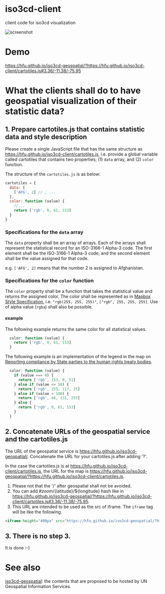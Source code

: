 # iso3cd-client
client code for iso3cd visualization

![screenshot](https://user-images.githubusercontent.com/18297/53987868-2b0b4b80-40f0-11e9-911f-1967480a16e3.png)

# Demo
https://hfu.github.io/iso3cd-geospatial/?https://hfu.github.io/iso3cd-client/cartotiles.js#3.36/-11.38/-75.95

# What the clients shall do to have geospatial visualization of their statistic data?
## 1. Prepare cartotiles.js that contains statistic data and style description
Please create a single JavaScript file that has the same structure as https://hfu.github.io/iso3cd-client/cartotiles.js, i.e. provide a global variable called cartotiles that contains two properties; (1) `data` array, and (2) `color` function. 

The structure of the `cartotiles.js` is as below: 
```javascript
cartotiles = {
  data: [
    ['AFG', 2] // , ...
  ],
  color: function (value) {
    //...
    return ['rgb', 0, 61, 153]
  }
}
```

### Specifications for the `data` array
The `data` property shall be an array of arrays. Each of the arrays shall represent the statistical record for an ISO-3166-1 Alpha-3 code. The first element shall be the ISO-3166-1 Alpha-3 code, and the second element shall be the value assigned for that code.

e.g. `['AFG', 2]` means that the number 2 is assigned to Afghanistan.

### Specifications for the `color` function
The `color` property shall be a function that takes the statistical value and returns the assigned color. The color shall be represented as in [Mapbox Style Specification](https://docs.mapbox.com/mapbox-gl-js/style-spec/), i.e. `"rgb(255, 255, 255)"`, `["rgb", 255, 255, 255]`. Use of alpha value (`rgba`) shall also be possible. 

#### example
The following example returns the same color for all statistical values.
```javascript
  color: function (value) {
    return ['rgb', 0, 61, 153]
  }
```

The following example is an implementation of the legend in the map on [Reporting compliance by State parties to the human rights treaty bodies](https://www.ohchr.org/Documents/Issues/HRIndicators/Reporting_Compliance.pdf).
```javascript
  color: function (value) {
    if (value === 0) {
      return ['rgb', 153, 0, 51]
    } else if (value <= 50) {
      return ['rgb', 255, 117, 25]
    } else if (value < 100) {
      return ['rgb', 48, 131, 255]
    } else {
      return ['rgb', 0, 61, 153]
    }
  }
```

## 2. Concatenate URLs of the geospatial service and the cartotiles.js
The URL of the geospatial service is https://hfu.github.io/iso3cd-geospatial/. Concatenate the URL for your cartotiles.js after adding '?'.

In the case the cartotiles.js is at https://hfu.github.io/iso3cd-client/cartotiles.js, the URL for the map is https://hfu.github.io/iso3cd-geospatial/?https://hfu.github.io/iso3cd-client/cartotiles.js.

1. Please not that the '/' after geospatial shall not be avoided.
2. You can add #${zoom}/${latitude}/${longitude} hash like in https://hfu.github.io/iso3cd-geospatial/?https://hfu.github.io/iso3cd-client/cartotiles.js#3.36/-11.38/-75.95.
3. This URL are intended to be used as the src of iframe. The `iframe` tag will be like the following.

```html
<iframe height="400px" src="https://hfu.github.io/iso3cd-geospatial/?https://hfu.github.io/iso3cd-client/cartotiles.js#3.36/-11.38/-75.95" style="border: 0px" width="100%"></iframe>
```

## 3. There is no step 3.
It is done :-) 

# See also
[iso3cd-geospatial](https://github.com/hfu/iso3cd-geospatial): the contents that are proposed to be hosted by UN Geospatial Information Services. 
